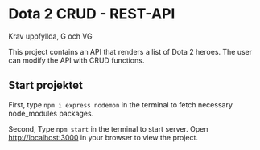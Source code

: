# Dota 2 CRUD - REST-API

Krav uppfyllda, G och VG

This project contains an API that renders a list of Dota 2 heroes. The user can modify the API with CRUD functions.

## Start projektet

First, type `npm i express nodemon` in the terminal to fetch necessary node_modules packages.

Second, Type `npm start` in the terminal to start server. Open [http://localhost:3000](http://localhost:3000) in your browser to view the project.